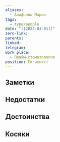 ```yaml
---
aliases:
  - Анафьева Мария
tags:
  - type/people
date: "[[2024-03-01]]"
zero-link: 
parents: 
linked: 
telegram: 
work place:
  - Прайм-стоматология
position: Гигиенист
---
```

## Заметки
## Недостатки


## Достоинства


## Косяки